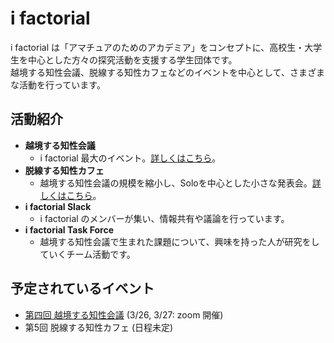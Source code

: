 # i factorial

i factorial は「アマチュアのためのアカデミア」をコンセプトに、高校生・大学生を中心とした方々の探究活動を支援する学生団体です。  
越境する知性会議、脱線する知性カフェなどのイベントを中心として、さまざまな活動を行っています。

## 活動紹介
- __越境する知性会議__
    - i factorial 最大のイベント。[詳しくはこちら](./ekkyo/ekkyo_about.md)。
- __脱線する知性カフェ__
    - 越境する知性会議の規模を縮小し、Soloを中心とした小さな発表会。[詳しくはこちら](./ekkyo/dassen_about.md)。
- __i factorial Slack__
    - i factorial のメンバーが集い、情報共有や議論を行っています。
- __i factorial Task Force__
    - 越境する知性会議で生まれた課題について、興味を持った人が研究をしていくチーム活動です。

## 予定されているイベント

- [第四回 越境する知性会議](./ekkyo/event4.md) (3/26, 3/27: zoom 開催)
- 第5回 脱線する知性カフェ (日程未定)